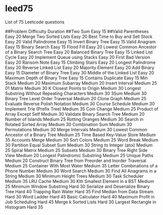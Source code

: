 # leed75
List of 75 Leetcode questions 

##Problem	Difficulty	Duration
##Two Sum	Easy	15
##Valid Parentheses	Easy	20
Merge Two Sorted Lists	Easy	20
Best Time to Buy and Sell Stock	Easy	20
Valid Palindrome	Easy	15
Invert Binary Tree	Easy	15
Valid Anagram	Easy	15
Binary Search	Easy	15
Flood Fill	Easy	20
Lowest Common Ancestor of a Binary Search Tree	Easy	20
Balanced Binary Tree	Easy	15
Linked List Cycle	Easy	20
Implement Queue using Stacks	Easy	20
First Bad Version	Easy	20
Ransom Note	Easy	15
Climbing Stairs	Easy	20
Longest Palindrome	Easy	20
Reverse Linked List	Easy	20
Majority Element	Easy	20
Add Binary	Easy	15
Diameter of Binary Tree	Easy	30
Middle of the Linked List	Easy	20
Maximum Depth of Binary Tree	Easy	15
Contains Duplicate	Easy	15
Min Stack	Medium	20
Maximum Subarray	Medium	20
Insert Interval	Medium	25
01 Matrix	Medium	30
K Closest Points to Origin	Medium	30
Longest Substring Without Repeating Characters	Medium	30
3Sum	Medium	30
Binary Tree Level Order Traversal	Medium	20
Clone Graph	Medium	25
Evaluate Reverse Polish Notation	Medium	30
Course Schedule	Medium	30
Implement Trie (Prefix Tree)	Medium	35
Coin Change	Medium	25
Product of Array Except Self	Medium	30
Validate Binary Search Tree	Medium	20
Number of Islands	Medium	25
Rotting Oranges	Medium	30
Search in Rotated Sorted Array	Medium	30
Combination Sum	Medium	30
Permutations	Medium	30
Merge Intervals	Medium	30
Lowest Common Ancestor of a Binary Tree	Medium	25
Time Based Key-Value Store	Medium	35
Accounts Merge	Medium	30
Sort Colors	Medium	25
Word Break	Medium	30
Partition Equal Subset Sum	Medium	30
String to Integer (atoi)	Medium	25
Spiral Matrix	Medium	25
Subsets	Medium	30
Binary Tree Right Side View	Medium	20
Longest Palindromic Substring	Medium	25
Unique Paths	Medium	20
Construct Binary Tree from Preorder and Inorder Traversal	Medium	25
Container With Most Water	Medium	35
Letter Combinations of a Phone Number	Medium	30
Word Search	Medium	30
Find All Anagrams in a String	Medium	30
Minimum Height Trees	Medium	30
Task Scheduler	Medium	35
LRU Cache	Medium	30
Kth Smallest Element in a BST	Medium	25
Minimum Window Substring	Hard	30
Serialize and Deserialize Binary Tree	Hard	40
Trapping Rain Water	Hard	35
Find Median from Data Stream	Hard	30
Word Ladder	Hard	45
Basic Calculator	Hard	40
Maximum Profit in Job Scheduling	Hard	45
Merge k Sorted Lists	Hard	30
Largest Rectangle in Histogram	Hard	35
